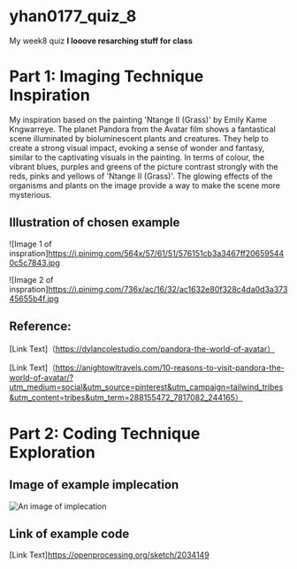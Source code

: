 # yhan0177_quiz_8
My week8 quiz
**I looove resarching stuff for class**

# Part 1: Imaging Technique Inspiration
My inspiration based on the painting 'Ntange II (Grass)' by Emily Kame Kngwarreye. The planet Pandora from the Avatar film shows a fantastical scene illuminated by bioluminescent plants and creatures. They help to create a strong visual impact, evoking a sense of wonder and fantasy, similar to the captivating visuals in the painting. In terms of colour, the vibrant blues, purples and greens of the picture contrast strongly with the reds, pinks and yellows of 'Ntange II (Grass)'. The glowing effects of the organisms and plants on the image provide a way to make the scene more mysterious.

## Illustration of chosen example
![Image 1 of inspration]https://i.pinimg.com/564x/57/61/51/576151cb3a3467ff206595440c5c7843.jpg

![Image 2 of inspration]https://i.pinimg.com/736x/ac/16/32/ac1632e80f328c4da0d3a37345655b4f.jpg


## Reference:
[Link Text]（https://dylancolestudio.com/pandora-the-world-of-avatar）

[Link Text]（https://anightowltravels.com/10-reasons-to-visit-pandora-the-world-of-avatar/?utm_medium=social&utm_source=pinterest&utm_campaign=tailwind_tribes&utm_content=tribes&utm_term=288155472_7817082_244165）


# Part 2: Coding Technique Exploration


## Image of example implecation
![An image of implecation](readmeImages/WX20240502-215049@2x.png)

## Link of example code
[Link Text]https://openprocessing.org/sketch/2034149

